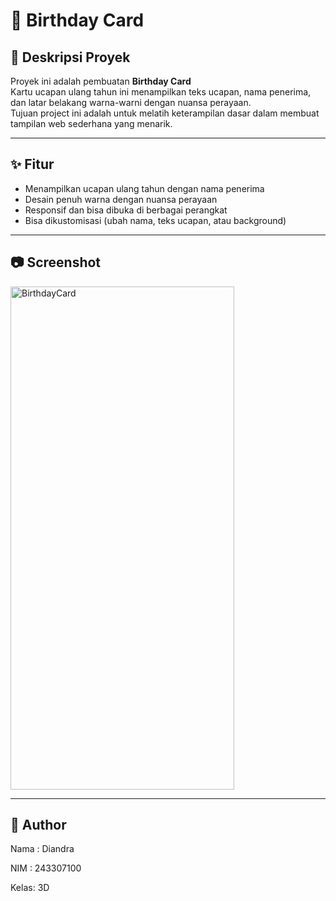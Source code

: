 # 🎂 Birthday Card

## 📌 Deskripsi Proyek
Proyek ini adalah pembuatan **Birthday Card**   
Kartu ucapan ulang tahun ini menampilkan teks ucapan, nama penerima, dan latar belakang warna-warni dengan nuansa perayaan.  
Tujuan project ini adalah untuk melatih keterampilan dasar dalam membuat tampilan web sederhana yang menarik.

---

## ✨ Fitur
- Menampilkan ucapan ulang tahun dengan nama penerima
- Desain penuh warna dengan nuansa perayaan
- Responsif dan bisa dibuka di berbagai perangkat
- Bisa dikustomisasi (ubah nama, teks ucapan, atau background)

---

## 📷 Screenshot
<img width="358" height="805" alt="BirthdayCard" src="https://github.com/user-attachments/assets/e2b521a6-7370-4712-b2db-a896fd52657d" />


---

## 👤 Author

Nama : Diandra

NIM : 243307100

Kelas: 3D
